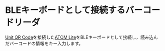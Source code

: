 # BLEキーボードとして接続するバーコードリーダ

[Unit QR Code](https://docs.m5stack.com/en/unit/Unit-QRCode)を接続した[ATOM Lite](https://docs.m5stack.com/en/core/ATOM%20Lite)をBLEキーボードとして接続し，読み込んだバーコードの情報をキー入力します。


